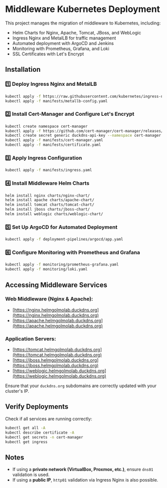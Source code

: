 # Middleware Kubernetes Deployment

This project manages the migration of middleware to Kubernetes, including:
- Helm Charts for Nginx, Apache, Tomcat, JBoss, and WebLogic
- Ingress Nginx and MetalLB for traffic management
- Automated deployment with ArgoCD and Jenkins
- Monitoring with Prometheus, Grafana, and Loki
- SSL Certificates with Let's Encrypt

## Installation

### 1️⃣ Deploy Ingress Nginx and MetalLB
```sh
kubectl apply -f https://raw.githubusercontent.com/kubernetes/ingress-nginx/main/deploy/static/provider/baremetal/deploy.yaml
kubectl apply -f manifests/metallb-config.yaml
```

### 2️⃣ Install Cert-Manager and Configure Let's Encrypt
```sh
kubectl create namespace cert-manager
kubectl apply -f https://github.com/cert-manager/cert-manager/releases/latest/download/cert-manager.yaml
kubectl create secret generic duckdns-api-key --namespace cert-manager --from-literal=token='YOUR_DUCKDNS_TOKEN'
kubectl apply -f manifests/cert-manager.yaml
kubectl apply -f manifests/certificate.yaml
```

### 3️⃣ Apply Ingress Configuration
```sh
kubectl apply -f manifests/ingress.yaml
```

### 4️⃣ Install Middleware Helm Charts
```sh
helm install nginx charts/nginx-chart/
helm install apache charts/apache-chart/
helm install tomcat charts/tomcat-chart/
helm install jboss charts/jboss-chart/
helm install weblogic charts/weblogic-chart/
```

### 5️⃣ Set Up ArgoCD for Automated Deployment
```sh
kubectl apply -f deployment-pipelines/argocd/app.yaml
```

### 6️⃣ Configure Monitoring with Prometheus and Grafana
```sh
kubectl apply -f monitoring/prometheus-grafana.yaml
kubectl apply -f monitoring/loki.yaml
```

## Accessing Middleware Services

### Web Middleware (Nginx & Apache):
- [https://nginx.helmgolmolab.duckdns.org](https://nginx.helmgolmolab.duckdns.org)
- [https://apache.helmgolmolab.duckdns.org](https://apache.helmgolmolab.duckdns.org)

### Application Servers:
- [https://tomcat.helmgolmolab.duckdns.org](https://tomcat.helmgolmolab.duckdns.org)
- [https://jboss.helmgolmolab.duckdns.org](https://jboss.helmgolmolab.duckdns.org)
- [https://weblogic.helmgolmolab.duckdns.org](https://weblogic.helmgolmolab.duckdns.org)

Ensure that your `duckdns.org` subdomains are correctly updated with your cluster's IP.

## Verify Deployments
Check if all services are running correctly:
```sh
kubectl get all -A
kubectl describe certificate -A
kubectl get secrets -n cert-manager
kubectl get ingress
```

## Notes
- If using a **private network (VirtualBox, Proxmox, etc.)**, ensure `dns01` validation is used.
- If using a **public IP**, `http01` validation via Ingress Nginx is also possible.
